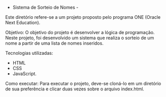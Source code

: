- Sistema de Sorteio de Nomes -
  
Este diretório refere-se a um projeto proposto pelo programa ONE (Oracle Next Education).

Objetivo:
O objetivo do projeto é desenvolver a lógica de programação.
Neste projeto, foi desenvolvido um sistema que realiza o sorteio de um nome a partir de uma lista de nomes inseridos.

Tecnologias utilizadas:
- HTML
- CSS
- JavaScript.

Como executar:
Para executar o projeto, deve-se cloná-lo em um diretório de sua preferência e clicar duas vezes sobre o arquivo index.html.

